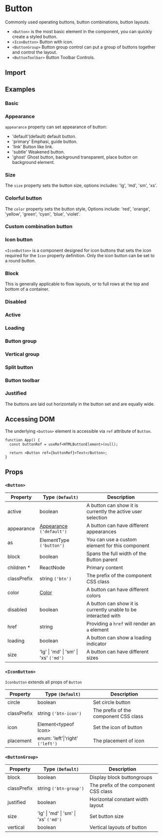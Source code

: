 # Button

Commonly used operating buttons, button combinations, button layouts.

- `<Button>` is the most basic element in the component, you can quickly create a styled button.
- `<IconButton>` Button with icon.
- `<ButtonGroup>` Button group control can put a group of buttons together and control the layout.
- `<ButtonToolbar>` Button Toolbar Controls.

## Import

<!--{include:(components/button/fragments/import.md)}-->

## Examples

### Basic

<!--{include:`basic.md`}-->

### Appearance

`appearance` property can set appearance of button:

- 'default'(default) default button.
- 'primary' Emphasi, guide button.
- 'link' Button like link.
- 'subtle' Weakened button.
- 'ghost' Ghost button, background transparent, place button on background element.

<!--{include:`appearance.md`}-->

### Size

The `size` property sets the button size, options includes: 'lg', 'md', 'sm', 'xs'.

<!--{include:`size.md`}-->

### Colorful button

The `color` property sets the button style, Options include: 'red', 'orange', 'yellow', 'green', 'cyan', 'blue', 'violet'.

<!--{include:`color.md`}-->

### Custom combination button

<!--{include:`custom.md`}-->

### Icon button

`<IconButton>` is a component designed for icon buttons that sets the icon required for the `Icon` property definition. Only the icon button can be set to a round button.

<!--{include:`icon-button.md`}-->

### Block

This is generally applicable to flow layouts, or to full rows at the top and bottom of a container.

<!--{include:`block.md`}-->

### Disabled

<!--{include:`disabled.md`}-->

### Active

<!--{include:`active.md`}-->

### Loading

<!--{include:`loading.md`}-->

### Button group

<!--{include:`group-basic.md`}-->

### Vertical group

<!--{include:`vertical.md`}-->

### Split button

<!--{include:`split-button.md`}-->

### Button toolbar

<!--{include:`toolbar.md`}-->

### Justified

The buttons are laid out horizontally in the button set and are equally wide.

<!--{include:`justified.md`}-->

## Accessing DOM

The underlying `<button>` element is accessible via `ref` attribute of `Button`.

```tsx
function App() {
  const buttonRef = useRef<HTMLButtonElement>(null);

  return <Button ref={buttonRef}>Text</Button>;
}
```

## Props

### `<Button>`

| Property    | Type `(Default)`                                     | Description                                                    |
| ----------- | ---------------------------------------------------- | -------------------------------------------------------------- |
| active      | boolean                                              | A button can show it is currently the active user selection    |
| appearance  | [Appearance](#code-ts-appearance-code) `('default')` | A button can have different appearances                        |
| as          | ElementType `('button')`                             | You can use a custom element for this component                |
| block       | boolean                                              | Spans the full width of the Button parent                      |
| children \* | ReactNode                                            | Primary content                                                |
| classPrefix | string `('btn')`                                     | The prefix of the component CSS class                          |
| color       | [Color](#code-ts-color-code)                         | A button can have different colors                             |
| disabled    | boolean                                              | A button can show it is currently unable to be interacted with |
| href        | string                                               | Providing a `href` will render an `a` element                  |
| loading     | boolean                                              | A button can show a loading indicator                          |
| size        | 'lg' &#124; 'md' &#124; 'sm' &#124; 'xs' `('md')`    | A button can have different sizes                              |

### `<IconButton>`

`Iconbutton` extends all props of `Button`

| Property    | Type `(Default)`                     | Description                           |
| ----------- | ------------------------------------ | ------------------------------------- |
| circle      | boolean                              | Set circle button                     |
| classPrefix | string `('btn-icon')`                | The prefix of the component CSS class |
| icon        | Element&lt;typeof Icon&gt;           | Set the icon of button                |
| placement   | enum: 'left'&#124;'right' `('left')` | The placement of icon                 |

### `<ButtonGroup>`

| Property    | Type `(Default)`                                  | Description                           |
| ----------- | ------------------------------------------------- | ------------------------------------- |
| block       | boolean                                           | Display block buttongroups            |
| classPrefix | string `('btn-group')`                            | The prefix of the component CSS class |
| justified   | boolean                                           | Horizontal constant width layout      |
| size        | 'lg' &#124; 'md' &#124; 'sm' &#124; 'xs' `('md')` | Set button size                       |
| vertical    | boolean                                           | Vertical layouts of button            |

<!--{include:(_common/types/appearance.md)}-->
<!--{include:(_common/types/color.md)}-->

